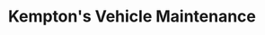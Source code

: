 ---
title: "Kempton's Vehicle Maintenance"
url: /milwaukie/kemptons-vehicle-maintenance/
shop: car repair
---